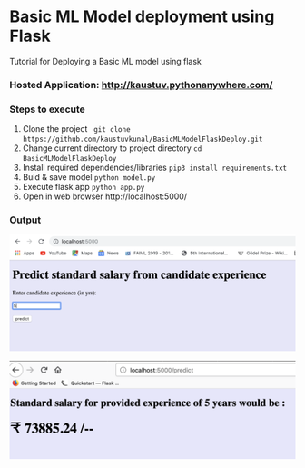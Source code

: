 # Basic ML Model deployment using Flask
Tutorial for Deploying a Basic ML model using flask

### Hosted Application: http://kaustuv.pythonanywhere.com/

### Steps to execute 
1. Clone the project ` git clone https://github.com/kaustuvkunal/BasicMLModelFlaskDeploy.git`
2. Change current directory to project directory  `cd BasicMLModelFlaskDeploy `
3. Install required dependencies/libraries  `pip3 install requirements.txt `
4. Buid & save model  `python model.py`
5. Execute flask app  `python app.py`
5. Open in web browser http://localhost:5000/

### Output 

![Enter candidate salary](images/index.png "homepage")

![predicted ]( images/predict.png "Prediction")


